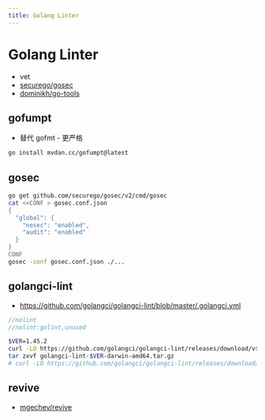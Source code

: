 ```yaml
---
title: Golang Linter
---
```


# Golang Linter

- vet
- [securego/gosec](https://github.com/securego/gosec)
- [dominikh/go-tools](https://github.com/dominikh/go-tools)

## gofumpt

- 替代 gofmt - 更严格

```bash
go install mvdan.cc/gofumpt@latest
```

## gosec

```bash
go get github.com/securego/gosec/v2/cmd/gosec
cat <<CONF > gosec.conf.json
{
  "global": {
    "nosec": "enabled",
    "audit": "enabled"
  }
}
CONF
gosec -conf gosec.conf.json ./...
```

## golangci-lint

- https://github.com/golangci/golangci-lint/blob/master/.golangci.yml

```go
//nolint
//nolint:golint,unused
```

```bash
$VER=1.45.2
curl -LO https://github.com/golangci/golangci-lint/releases/download/v$VER/golangci-lint-$VER-darwin-amd64.tar.gz
tar zxvf golangci-lint-$VER-darwin-amd64.tar.gz
# curl -LO https://github.com/golangci/golangci-lint/releases/download/v1.32.2/golangci-lint-1.32.2-linux-amd64.tar.gz
```

## revive

- [mgechev/revive](https://github.com/mgechev/revive)
